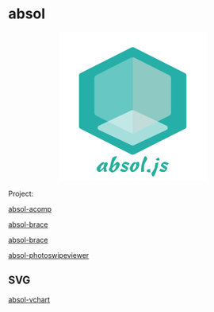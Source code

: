 # absol

<p style="text-align: center">
  <img width="300" height="300" src="https://raw.githubusercontent.com/duthienkt/absol/master/logo.svg?sanitize=true">
</p>


Project: 

[absol-acomp](https://github.com/duthienkt/absol-acomp)

[absol-brace](https://github.com/duthienkt/absol-brace)

[absol-brace](https://github.com/duthienkt/absol-colorpicker)

[absol-photoswipeviewer](https://github.com/duthienkt/absol-photoswipeviewer)

## SVG

[absol-vchart](https://github.com/duthienkt/vchart)

